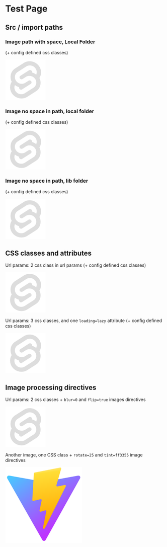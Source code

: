 # Test Page

## Src / import paths

### Image path with space, Local Folder

(+ config defined css classes)

![Image With Space Local Folder](./img%20with%20space.png)

### Image no space in path, local folder

(+ config defined css classes)

![Image no space, local folder](./img.png)

### Image no space in path, lib folder

(+ config defined css classes)

![Image no space, lib folder](../lib/images/img.png)

## CSS classes and attributes

Url params: 2 css class in url params (+ config defined css classes)

![(one css class in url params)](./img.png?class=test-border&class=test-shadow)

Url params: 3 css classes, and one `loading=lazy` attribute (+ config defined css classes)

![Image no space, lib folder](../lib/images/img.png?loading=lazy&class=test-border&class=test-outline;test-rotation-animation)

## Image processing directives

Url params: 2 css classes + `blur=0` and `flip=true` images directives

![Image no space, lib folder](../lib/images/img.png?blur=0&flip=true&class=test-outline;test-border)

Another image, one CSS class + `rotate=25` and `tint=ff3355` image directives

![Image no space, local folder](./vitejs-logo.png?rotate=25&tint=ff3355&class=test-shadow)

<style>
  .test-decoration {
    background-image: radial-gradient(orange, yellow);
    border-radius: 100%;
    padding: 2em;
    margin: 2em;
  }

  .test-shadow {
    box-shadow: -1ex 2ex 2ex lightgray;
  }

  .test-border {
    border: 2px solid red;
  }
  .test-outline {
    outline: 4px solid rebeccaPurple;
  }
  .test-rotation-animation {
    animation: rotation 2s infinite linear;
  }
  @keyframes rotation {
    from {
      transform: rotate(0deg);
    }
    to {
      transform: rotate(360deg);
    }
  }
</style>

